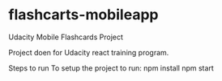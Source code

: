 # flashcarts-mobileapp

Udacity Mobile Flashcards Project

Project doen for Udacity react training program.

Steps to run To setup the project to run: npm install npm start
